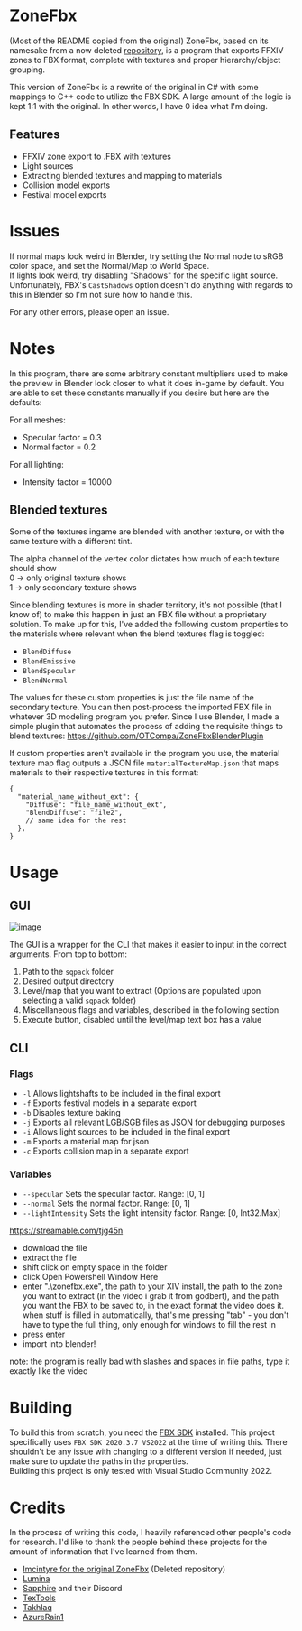 # ZoneFbx
(Most of the README copied from the original)
ZoneFbx, based on its namesake from a now deleted [repository](https://github.com/lmcintyre/zonefbx),
is a program that exports FFXIV zones to FBX format, complete with textures
and proper hierarchy/object grouping.

This version of ZoneFbx is a rewrite of the original in C# with some mappings to C++ code to utilize the FBX SDK.
A large amount of the logic is kept 1:1 with the original. In other words, I have 0 idea what I'm doing.

## Features
- FFXIV zone export to .FBX with textures
- Light sources
- Extracting blended textures and mapping to materials
- Collision model exports
- Festival model exports

# Issues
If normal maps look weird in Blender, try setting the Normal node
to sRGB color space, and set the Normal/Map to World Space.  
If lights look weird, try disabling "Shadows" for the specific light source. 
Unfortunately, FBX's `CastShadows` option doesn't do anything with regards to this
in Blender so I'm not sure how to handle this.  

For any other errors, please open an issue.

# Notes
In this program, there are some arbitrary constant multipliers used
to make the preview in Blender look closer to what it does in-game
by default. You are able to set these constants manually if you desire
but here are the defaults:

For all meshes:
- Specular factor = 0.3
- Normal factor = 0.2

For all lighting:
- Intensity factor = 10000

## Blended textures
Some of the textures ingame are blended with another texture, or with the same texture with a different tint.

The alpha channel of the vertex color dictates how much of each texture should show  
0 -> only original texture shows  
1 -> only secondary texture shows  

Since blending textures is more in shader territory, it's not possible (that I know of) to make this happen in just
an FBX file without a proprietary solution. To make up for this, I've added the following custom properties to the
materials where relevant when the blend textures flag is toggled:
- `BlendDiffuse`
- `BlendEmissive`
- `BlendSpecular`
- `BlendNormal`

The values for these custom properties is just the file name of the secondary texture. You can then post-process
the imported FBX file in whatever 3D modeling program you prefer. Since I use Blender, I made a simple plugin
that automates the process of adding the requisite things to blend textures: https://github.com/OTCompa/ZoneFbxBlenderPlugin

If custom properties aren't available in the program you use, the material texture map flag outputs
a JSON file `materialTextureMap.json` that maps materials to their respective textures in this format:
```
{
  "material_name_without_ext": {
    "Diffuse": "file_name_without_ext",
    "BlendDiffuse": "file2",
    // same idea for the rest
  },
}
```


# Usage
## GUI
![image](https://github.com/user-attachments/assets/f71bb76f-6fc5-46d6-b30f-134028348e99)


The GUI is a wrapper for the CLI that makes it easier to input in the correct arguments.
From top to bottom:
1. Path to the `sqpack` folder
2. Desired output directory
3. Level/map that you want to extract (Options are populated upon selecting a valid `sqpack` folder)
4. Miscellaneous flags and variables, described in the following section
5. Execute button, disabled until the level/map text box has a value

## CLI
### Flags
- `-l`    Allows lightshafts to be included in the final export
- `-f`    Exports festival models in a separate export
- `-b`    Disables texture baking
- `-j`    Exports all relevant LGB/SGB files as JSON for debugging purposes
- `-i`    Allows light sources to be included in the final export
- `-m`    Exports a material map for json
- `-c`    Exports collision map in a separate export

### Variables
- `--specular`        Sets the specular factor. Range: [0, 1]
- `--normal`          Sets the normal factor. Range: [0, 1]
- `--lightIntensity`  Sets the light intensity factor. Range: [0, Int32.Max]

https://streamable.com/tjg45n

- download the file
- extract the file
- shift click on empty space in the folder
- click Open Powershell Window Here
- enter ".\zonefbx.exe", the path to your XIV install, the path to the zone you want to extract (in the video i grab it from godbert), and the path you want the FBX to be saved to, in the exact format the video does it. when stuff is filled in automatically, that's me pressing "tab" - you don't have to type the full thing, only enough for windows to fill the rest in
- press enter
- import into blender!

note: the program is really bad with slashes and spaces in file paths, type it exactly like the video

# Building
To build this from scratch, you need the [FBX SDK](https://aps.autodesk.com/developer/overview/fbx-sdk)
installed. This project specifically uses `FBX SDK 2020.3.7 VS2022` at the time of writing this.
There shouldn't be any issue with changing to a different version if needed, just make sure to update
the paths in the properties.  
Building this project is only tested with Visual Studio Community 2022.

# Credits
In the process of writing this code, I heavily referenced other people's code for research. 
I'd like to thank the people behind these projects for the amount of information that I've learned from them.
- [Imcintyre for the original ZoneFbx](https://github.com/lmcintyre/ZoneFbx) (Deleted repository)
- [Lumina](https://github.com/NotAdam/Lumina)
- [Sapphire](https://github.com/SapphireServer/Sapphire) and their Discord
- [TexTools](https://github.com/TexTools)
- [Takhlaq](https://github.com/takhlaq/ZoneFbx)
- [AzureRain1](https://github.com/AzureRain1/ZoneFbx)
